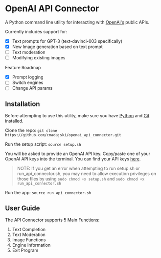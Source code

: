 # OpenAI API Connector
A Python command line utility for interacting with [OpenAI's]() public APIs.

Currently includes support for:
- [x] Text prompts for GPT-3 (text-davinci-003 specifically)
- [x] New Image generation based on text prompt
- [ ] Text moderation
- [ ] Modifying existing images

Feature Roadmap
- [x] Prompt logging
- [ ] Switch engines
- [ ] Change API params

## Installation

Before attempting to use this utility, make sure you have [Python](https://www.python.org/downloads/) and [Git](https://git-scm.com/book/en/v2/Getting-Started-Installing-Git) installed.

Clone the repo: `git clone https://github.com/cmadajski/openai_api_connector.git`

Run the setup script: `source setup.sh`

You will be asked to provide an OpenAI API key. Copy/paste one of your OpenAI API keys into the terminal. You can find your API keys [here](https://beta.openai.com/account/api-keys).

> NOTE: If you get an error when attempting to run setup.sh or run_api_connector.sh, you may need to allow execution privileges on those files by using `sudo chmod +x setup.sh` and `sudo chmod +x run_api_connector.sh`

Run the app: `source run_api_connector.sh`

## User Guide

The API Connector supports 5 Main Functions:
1. Text Completion
2. Text Moderation
3. Image Functions
4. Engine Information
5. Exit Program
